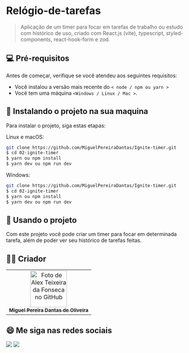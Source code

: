 # Relógio-de-tarefas

> Aplicação de um timer para focar em tarefas de trabalho ou estudo com histórico de uso, criado com React.js (vite), typescript, styled-components, react-hook-form e zod.

## 💻 Pré-requisitos

Antes de começar, verifique se você atendeu aos seguintes requisitos:

<!---Estes são apenas requisitos de exemplo. Adicionar, duplicar ou remover conforme necessário--->

- Você instalou a versão mais recente do `< node / npm ou yarn >`
- Você tem uma máquina `<Windows / Linux / Mac >`.

## 🚀 Instalando o projeto <BlogNews> na sua maquina

Para instalar o projeto, siga estas etapas:

Linux e macOS:

```bash
git clone https://github.com/MiguelPereiraDantas/Ignite-timer.git
$ cd 02-ignite-timer
$ yarn ou npm install
$ yarn dev ou npm run dev
```

Windows:

```bash
git clone https://github.com/MiguelPereiraDantas/Ignite-timer.git
$ cd 02-ignite-timer
$ yarn ou npm install
$ yarn dev ou npm run dev
```

## 🧾 Usando o projeto

Com este projeto você pode criar um timer para focar em determinada tarefa, além de poder ver seu histórico de tarefas feitas.

<!-- # <a href="https://blognews.vercel.app">Acesse o projeto</a> -->

## 🧑‍💻 Criador

<table>
  <tr>
    <td align="center">
      <a href="https://github.com/MiguelPereiraDantas">
        <img src="https://github.com/MiguelPereiraDantas.png" width="100px;" alt="Foto de Alex Teixeira da Fonseca no GitHub"/><br>
        <sub>
          <b>Miguel Pereira Dantas de Oliveira</b>
        </sub>
      </a>
    </td>
  </tr>
</table>

## 😄 Me siga nas redes sociais<br>

<p align="left">

  <a href="https://www.linkedin.com/in/miguel-pereira-99b709297/" alt="Linkedin">
  <img src="https://img.shields.io/badge/-Linkedin-0e76a8?style=flat-square&logo=Linkedin&logoColor=white&link=LINK-DO-SEU-LINKEDIN" /></a>


  <a href="https://www.instagram.com/_miguel.pereiraa/" alt="Instagram">
  <img src="https://img.shields.io/badge/-Instagram-DF0174?style=flat-square&labelColor=DF0174&logo=instagram&logoColor=white&link=LINK-DO-SEU-INSTAGRAM"/></a>
</p>
